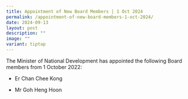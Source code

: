 ```yaml
---
title: Appointment of New Board Members | 1 Oct 2024
permalink: /appointment-of-new-board-members-1-oct-2024/
date: 2024-09-13
layout: post
description: ""
image: ""
variant: tiptap
---
```

<p>The Minister of National Development has appointed the following Board
members from 1 October 2022:</p>
<ul data-tight="true" class="tight">
<li>
<p>Er Chan Chee Kong</p>
</li>
<li>
<p>Mr Goh Heng Hoon</p>
</li>
</ul>
<p></p>
<p></p>